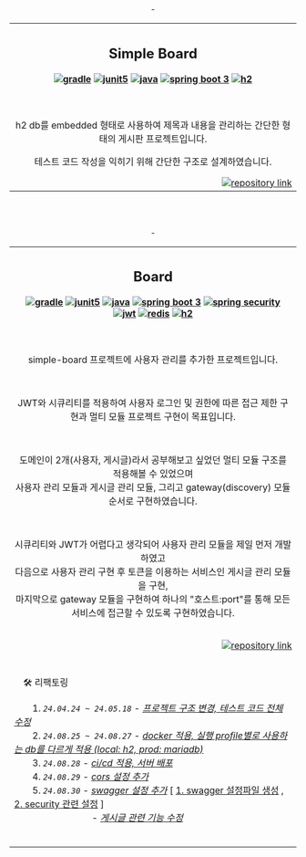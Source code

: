 <!-- introduce project repository -------------------------------------------------------------------------------------------------------------------------------------------->
<div align=center>

<br>

-<table>
  <tr><th width=881px>  
    
## Simple Board

[![gradle](https://img.shields.io/badge/Gradle-02303A.svg?style=badge&logo=Gradle&logoColor=white)](https://github.com/zhyun-project/simple-board-01)
[![junit5](https://img.shields.io/badge/JUnit_5-25A162?style=badge&logo=&logoColor=white)](https://github.com/zhyun-project/simple-board-01)
[![java](https://img.shields.io/badge/Java-ED8B00?style=badge&logo=openjdk&logoColor=white)](https://github.com/zhyun-project/simple-board-01)
[![spring boot 3](https://img.shields.io/badge/Spring_boot_3-6DB33F?style=badge&logo=spring&logoColor=white)](https://github.com/zhyun-project/simple-board-01)
[![h2](https://img.shields.io/badge/H2-224DCA?style=badge&logo=h2&logoColor=white)](https://github.com/zhyun-project/simple-board-01)  

</th></tr>
<tr><td align=center>
<br>

h2 db를 embedded 형태로 사용하여 제목과 내용을 관리하는 간단한 형태의 게시판 프로젝트입니다.

테스트 코드 작성을 익히기 위해 간단한 구조로 설계하였습니다.

<div align=right>
  <a href="https://github.com/zhyun-project/simple-board-01"><picture>
        <source media="(prefers-color-scheme: dark)" srcset="https://img.shields.io/badge/Repository%20🔗-100000?style=for-the-badge&logo=github&logoColor=white">
        <source media="(prefers-color-scheme: light)" srcset="https://img.shields.io/badge/Repository%20🔗-2f80ed?style=for-the-badge&logo=github&logoColor=white">
        <img alt="repository link" src="https://img.shields.io/badge/Repository%20🔗-100000?style=for-the-badge&logo=github&logoColor=white"/>
    </picture></a>
</div>

  </td></tr>
</table> 

<br>
<br>

-<table>
  <tr><th width=881>
    
## Board

[![gradle](https://img.shields.io/badge/Gradle-02303A.svg?style=badge&logo=Gradle&logoColor=white)](https://github.com/zhyun-project/simple-board-01)
[![junit5](https://img.shields.io/badge/JUnit_5-25A162?style=badge&logo=&logoColor=white)](https://github.com/zhyun-project/simple-board-01)
[![java](https://img.shields.io/badge/Java-ED8B00?style=badge&logo=openjdk&logoColor=white)](https://github.com/zhyun-project/simple-board-01)
[![spring boot 3](https://img.shields.io/badge/Spring_boot_3-6DB33F?style=badge&logo=spring&logoColor=white)](https://github.com/zhyun-project/simple-board-01)
[![spring security](https://img.shields.io/badge/Spring_Security-6DB33F?style=badge&logo=Spring-Security&logoColor=white)](https://github.com/zhyun-project/simple-board-01)
[![jwt](https://img.shields.io/badge/JWT-000?style=badge&logo=jsonwebtokens&logoColor=white)](https://github.com/zhyun-project/simple-board-01)
[![redis](https://img.shields.io/badge/redis-%23DD0031.svg?&style=badge&logo=redis&logoColor=white)](https://github.com/zhyun-project/simple-board-01)
[![h2](https://img.shields.io/badge/H2-224DCA?style=badge&logo=h2&logoColor=white)](https://github.com/zhyun-project/simple-board-01)  

  </th></tr>
  <tr><td align=center>
<br>

simple-board 프로젝트에 사용자 관리를 추가한 프로젝트입니다.

<br>  

JWT와 시큐리티를 적용하여 사용자 로그인 및 권한에 따른 접근 제한 구현과 멀티 모듈 프로젝트 구현이 목표입니다.

<br>

도메인이 2개(사용자, 게시글)라서 공부해보고 싶었던 멀티 모듈 구조를 적용해볼 수 있었으며  
사용자 관리 모듈과 게시글 관리 모듈, 그리고 gateway(discovery) 모듈 순서로 구현하였습니다.

<br>

시큐리티와 JWT가 어렵다고 생각되어 사용자 관리 모듈을 제일 먼저 개발하였고  
다음으로 사용자 관리 구현 후 토큰을 이용하는 서비스인 게시글 관리 모듈을 구현,    
마지막으로 gateway 모듈을 구현하여 하나의 "호스트:port"를 통해 모든 서비스에 접근할 수 있도록 구현하였습니다.

<br>

<div align=right>
  <a href="https://github.com/zhyun-project/simple-board-02"><picture>
        <source media="(prefers-color-scheme: dark)" srcset="https://img.shields.io/badge/Repository%20🔗-100000?style=for-the-badge&logo=github&logoColor=white">
        <source media="(prefers-color-scheme: light)" srcset="https://img.shields.io/badge/Repository%20🔗-2f80ed?style=for-the-badge&logo=github&logoColor=white">
        <img alt="repository link" src="https://img.shields.io/badge/Repository%20🔗-100000?style=for-the-badge&logo=github&logoColor=white"/>
    </picture></a>
</div>  

  </td></tr>
  <tr><td>
<br>
    
　🛠️ 리팩토링    
 
　　1\. *`24.04.24 ~ 24.05.18`* - [*프로젝트 구조 변경, 테스트 코드 전체 수정*](https://github.com/zhyun-project/simple-board-02/wiki/🛠%EF%B8%8F-리팩토링-1차-⚒%EF%B8%8F)  
　　2\. *`24.08.25 ~ 24.08.27`* - [*docker 적용, 실행 profile별로 사용하는 db를 다르게 적용 (local: h2, prod: mariadb)*](https://github.com/zhyun-project/simple-board-02/pull/92)  
　　3\. *`24.08.28`* - [*ci/cd 적용, 서버 배포*](https://github.com/zhyun-project/simple-board-02/issues/93)  
　　4\. *`24.08.29`* - [*cors 설정 추가*](https://github.com/zhyun-project/simple-board-02/commit/eeacc04e217caff2e2b76321ea0692ad04265517)  
　　5\. *`24.08.30`* - [*swagger 설정 추가*](https://github.com/zhyun-project/simple-board-02/issues/94) [ [1. swagger 설정파일 생성](https://github.com/zhyun-project/simple-board-02/commit/33a9900957a7bb94345cb86bf4b93c30b1b07984) , [2. security 관련 설정](https://github.com/zhyun-project/simple-board-02/commit/1b7de074781a117a3402fbb559fdab52c1f3b5fe) ]  
　　　　　　　 　 - [*게시글 관련 기능 수정*](https://github.com/zhyun-project/simple-board-02/issues/98)  
 
<br>
  </td></tr>
</table>


<!-- template ------------------------------------
<br>
<br>
<br>

-<table>
  <tr><th width=881px>
    
## Title

// spec
[![gradle](https://img.shields.io/badge/Gradle-02303A.svg?style=badge&logo=Gradle&logoColor=white)](https://github.com/zhyun-project/simple-board-01)
[![junit5](https://img.shields.io/badge/JUnit_5-25A162?style=badge&logo=&logoColor=white)](https://github.com/zhyun-project/simple-board-01)
[![java](https://img.shields.io/badge/Java-ED8B00?style=badge&logo=openjdk&logoColor=white)](https://github.com/zhyun-project/simple-board-01)
[![spring boot 3](https://img.shields.io/badge/Spring_boot_3-6DB33F?style=badge&logo=spring&logoColor=white)](https://github.com/zhyun-project/simple-board-01)
[![spring security](https://img.shields.io/badge/Spring_Security-6DB33F?style=badge&logo=Spring-Security&logoColor=white)](https://github.com/zhyun-project/simple-board-01)
[![jwt](https://img.shields.io/badge/JWT-000?style=badge&logo=jsonwebtokens&logoColor=white)](https://github.com/zhyun-project/simple-board-01)
[![redis](https://img.shields.io/badge/redis-%23DD0031.svg?&style=badge&logo=redis&logoColor=white)](https://github.com/zhyun-project/simple-board-01)
[![h2](https://img.shields.io/badge/H2-224DCA?style=badge&logo=h2&logoColor=white)](https://github.com/zhyun-project/simple-board-01)  

  </th></tr>
  <tr><td align=center>
<br>

// content

<br>

// repository
<div align=right>
    <a href="https://github.com/zhyun-project/simple-board-02"><picture>
        <source media="(prefers-color-scheme: dark)" srcset="https://img.shields.io/badge/Repository%20🔗-100000?style=for-the-badge&logo=github&logoColor=white">
        <source media="(prefers-color-scheme: light)" srcset="https://img.shields.io/badge/Repository%20🔗-2f80ed?style=for-the-badge&logo=github&logoColor=white">
        <img alt="repository link" src="https://img.shields.io/badge/Repository%20🔗-100000?style=for-the-badge&logo=github&logoColor=white"/>
    </picture></a>
</div>

  </td></tr>
</table>
-->


</div>
